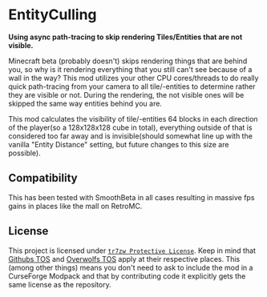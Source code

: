 # EntityCulling

__Using async path-tracing to skip rendering Tiles/Entities that are not visible.__

Minecraft beta (probably doesn't) skips rendering things that are behind you, so why is it rendering everything that you still can't see because of a wall in the way? This mod utilizes your other CPU cores/threads to do really quick path-tracing from your camera to all tile/-entities to determine rather they are visible or not. During the rendering, the not visible ones will be skipped the same way entities behind you are.

This mod calculates the visibility of tile/-entities 64 blocks in each direction of the player(so a 128x128x128 cube in total), everything outside of that is considered too far away and is invisible(should somewhat line up with the vanilla "Entity Distance" setting, but future changes to this size are possible).

## Compatibility

This has been tested with SmoothBeta in all cases resulting in massive fps gains in places like the mall on RetroMC.


## License

This project is licensed under [``tr7zw Protective License``](LICENSE-EntityCulling).
Keep in mind that [Githubs TOS](https://docs.github.com/en/github/site-policy/github-terms-of-service#d-user-generated-content) and [Overwolfs TOS](https://www.overwolf.com/legal/terms/) apply at their respective places. This (among other things) means you don't need to ask to include the mod in a CurseForge Modpack and that by contributing code it explicitly gets the same license as the repository.
